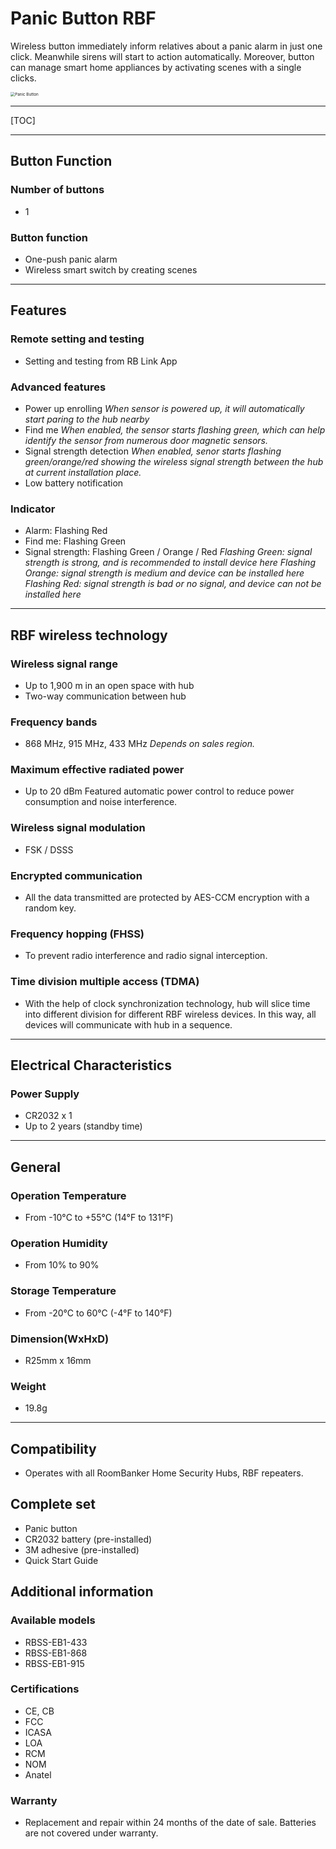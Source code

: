 # Panic Button RBF

Wireless button immediately inform relatives about a panic alarm in just one click. Meanwhile sirens will start to action automatically.
Moreover, button can manage smart home appliances by activating scenes with a single clicks.

<img width={600} src="https://dusunprj.oss-us-west-1.aliyuncs.com/roombanker/Panic%20Button.png" alt="Panic Button" style="zoom:45%;" />

------

[TOC]

------

## Button Function

### Number of buttons

* 1


### Button function

* One-push panic alarm
* Wireless smart switch by creating scenes

------

## Features

### Remote setting and testing

* Setting and testing from RB Link App

### Advanced features

* Power up enrolling
  *When sensor is powered up, it will automatically start paring to the hub nearby*
* Find me
  *When enabled, the sensor starts flashing green, which can help identify the sensor from numerous door magnetic sensors.*
* Signal strength detection
  *When enabled, senor starts flashing green/orange/red showing the wireless signal strength between the hub at current installation place.* 
* Low battery notification

### Indicator

* Alarm: Flashing Red
* Find me: Flashing Green
* Signal strength: Flashing Green / Orange / Red
  *Flashing Green: signal strength is strong, and is recommended to install device here*
  *Flashing Orange: signal strength is medium and device can be installed here*
  *Flashing Red: signal strength is bad or no signal, and device can not be installed here*

------

## RBF wireless technology

### Wireless signal range

* Up to 1,900 m in an open space with hub
* Two-way communication between hub

### Frequency bands

* 868 MHz, 915 MHz, 433 MHz
  *Depends on sales region.*

### Maximum effective radiated power

* Up to 20 dBm
  Featured automatic power control to reduce power consumption and noise interference.

### Wireless signal modulation

* FSK / DSSS

### Encrypted communication

* All the data transmitted are protected by AES-CCM encryption with a random key.

### Frequency hopping (FHSS)

* To prevent radio interference and radio signal interception.

### Time division multiple access (TDMA)

* With the help of clock synchronization technology, hub will slice time into different division for different RBF wireless devices. In this way, all devices will communicate with hub in a sequence.

------

## Electrical Characteristics

### Power Supply

* CR2032 x 1
* Up to 2 years (standby time)

------

## General

### Operation Temperature

* From -10°С to +55°С (14°F to 131°F)

### Operation Humidity

* From 10% to 90%

### Storage Temperature

* From -20°C to 60°C (-4°F to 140°F)

### Dimension(WxHxD)

* R25mm x 16mm

### Weight

* 19.8g

------

## Compatibility

* Operates with all RoomBanker Home Security Hubs,  RBF repeaters.


## Complete set

* Panic button
* CR2032 battery (pre-installed)
* 3M adhesive (pre-installed)
* Quick Start Guide

## Additional information

### Available models

* RBSS-EB1-433
* RBSS-EB1-868
* RBSS-EB1-915

### Certifications

* CE, CB
* FCC
* ICASA
* LOA
* RCM
* NOM
* Anatel

### Warranty

* Replacement and repair within 24 months of the date of sale. Batteries are not covered under warranty.
